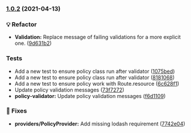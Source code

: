 ### [1.0.2](https://github.com/jayrchamp/adonis-policies/compare/v1.0.1...v1.0.2) (2021-04-13)


### 💡 Refactor

* **Validation:** Replace message of failing validations for a more explicit one. ([9d631b2](https://github.com/jayrchamp/adonis-policies/commit/9d631b2d99effa299abda1446a0c1521c0c6570b))


### Tests

* Add a new test to ensure policy class run after validator ([1075bed](https://github.com/jayrchamp/adonis-policies/commit/1075bed42bdbcdd355bb5c5b9be125eeb7fce795))
* Add a new test to ensure policy class run after validator ([8181068](https://github.com/jayrchamp/adonis-policies/commit/818106882929d3adba5c3edcfb20fe7c34fa9dd8))
* Add a new test to ensure policy work with Route.resource ([6c628f1](https://github.com/jayrchamp/adonis-policies/commit/6c628f1e0e9c625993b1fb8437641f58bc3b4453))
* Update policy validation messages ([73f7272](https://github.com/jayrchamp/adonis-policies/commit/73f72729ccbc3929f7cd79384a9f0d6704a019e8))
* **policy-validator:** Update policy validation messages ([f6d1109](https://github.com/jayrchamp/adonis-policies/commit/f6d1109967c769137822632a3b9c27bfa36e1057))


### 🐞 Fixes

* **providers/PolicyProvider:** Add missing lodash requirement ([7742e04](https://github.com/jayrchamp/adonis-policies/commit/7742e0421c7dd9eef8fd5e4641a556d37e6b949d))

